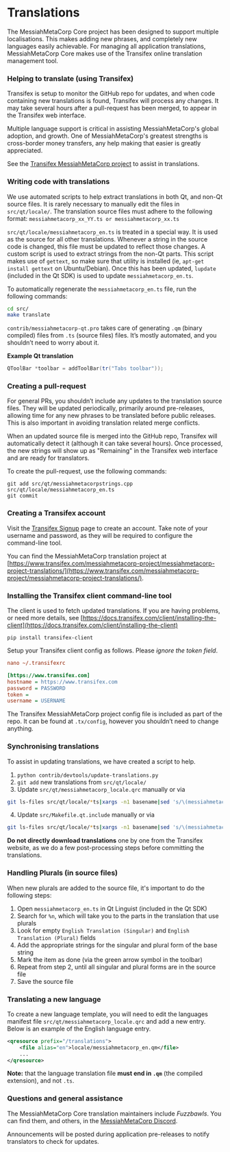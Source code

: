 Translations
============

The MessiahMetaCorp Core project has been designed to support multiple localisations. This makes adding new phrases, and completely new languages easily achievable. For managing all application translations, MessiahMetaCorp Core makes use of the Transifex online translation management tool.

### Helping to translate (using Transifex)
Transifex is setup to monitor the GitHub repo for updates, and when code containing new translations is found, Transifex will process any changes. It may take several hours after a pull-request has been merged, to appear in the Transifex web interface.

Multiple language support is critical in assisting MessiahMetaCorp's global adoption, and growth. One of MessiahMetaCorp's greatest strengths is cross-border money transfers, any help making that easier is greatly appreciated.

See the [Transifex MessiahMetaCorp project](https://www.transifex.com/messiahmetacorp-project/messiahmetacorp-project-translations/) to assist in translations.

### Writing code with translations
We use automated scripts to help extract translations in both Qt, and non-Qt source files. It is rarely necessary to manually edit the files in `src/qt/locale/`. The translation source files must adhere to the following format:
`messiahmetacorp_xx_YY.ts or messiahmetacorp_xx.ts`

`src/qt/locale/messiahmetacorp_en.ts` is treated in a special way. It is used as the source for all other translations. Whenever a string in the source code is changed, this file must be updated to reflect those changes. A custom script is used to extract strings from the non-Qt parts. This script makes use of `gettext`, so make sure that utility is installed (ie, `apt-get install gettext` on Ubuntu/Debian). Once this has been updated, `lupdate` (included in the Qt SDK) is used to update `messiahmetacorp_en.ts`.

To automatically regenerate the `messiahmetacorp_en.ts` file, run the following commands:
```sh
cd src/
make translate
```

`contrib/messiahmetacorp-qt.pro` takes care of generating `.qm` (binary compiled) files from `.ts` (source files) files. It’s mostly automated, and you shouldn’t need to worry about it.

**Example Qt translation**
```cpp
QToolBar *toolbar = addToolBar(tr("Tabs toolbar"));
```

### Creating a pull-request
For general PRs, you shouldn’t include any updates to the translation source files. They will be updated periodically, primarily around pre-releases, allowing time for any new phrases to be translated before public releases. This is also important in avoiding translation related merge conflicts.

When an updated source file is merged into the GitHub repo, Transifex will automatically detect it (although it can take several hours). Once processed, the new strings will show up as "Remaining" in the Transifex web interface and are ready for translators.

To create the pull-request, use the following commands:
```
git add src/qt/messiahmetacorpstrings.cpp src/qt/locale/messiahmetacorp_en.ts
git commit
```

### Creating a Transifex account
Visit the [Transifex Signup](https://www.transifex.com/signup/) page to create an account. Take note of your username and password, as they will be required to configure the command-line tool.

You can find the MessiahMetaCorp translation project at [https://www.transifex.com/messiahmetacorp-project/messiahmetacorp-project-translations/](https://www.transifex.com/messiahmetacorp-project/messiahmetacorp-project-translations/).

### Installing the Transifex client command-line tool
The client is used to fetch updated translations. If you are having problems, or need more details, see [https://docs.transifex.com/client/installing-the-client](https://docs.transifex.com/client/installing-the-client)

`pip install transifex-client`

Setup your Transifex client config as follows. Please *ignore the token field*.

```ini
nano ~/.transifexrc

[https://www.transifex.com]
hostname = https://www.transifex.com
password = PASSWORD
token =
username = USERNAME
```

The Transifex MessiahMetaCorp project config file is included as part of the repo. It can be found at `.tx/config`, however you shouldn’t need to change anything.

### Synchronising translations
To assist in updating translations, we have created a script to help.

1. `python contrib/devtools/update-translations.py`
2. `git add` new translations from `src/qt/locale/`
3. Update `src/qt/messiahmetacorp_locale.qrc` manually or via
```bash
git ls-files src/qt/locale/*ts|xargs -n1 basename|sed 's/\(messiahmetacorp_\(.*\)\).ts/<file alias="\2">locale\/\1.qm<\/file>/'
```
4. Update `src/Makefile.qt.include` manually or via
```bash
git ls-files src/qt/locale/*ts|xargs -n1 basename|sed 's/\(messiahmetacorp_\(.*\)\).ts/  qt\/locale\/\1.ts \\/'
```

**Do not directly download translations** one by one from the Transifex website, as we do a few post-processing steps before committing the translations.

### Handling Plurals (in source files)
When new plurals are added to the source file, it's important to do the following steps:

1. Open `messiahmetacorp_en.ts` in Qt Linguist (included in the Qt SDK)
2. Search for `%n`, which will take you to the parts in the translation that use plurals
3. Look for empty `English Translation (Singular)` and `English Translation (Plural)` fields
4. Add the appropriate strings for the singular and plural form of the base string
5. Mark the item as done (via the green arrow symbol in the toolbar)
6. Repeat from step 2, until all singular and plural forms are in the source file
7. Save the source file

### Translating a new language
To create a new language template, you will need to edit the languages manifest file `src/qt/messiahmetacorp_locale.qrc` and add a new entry. Below is an example of the English language entry.

```xml
<qresource prefix="/translations">
    <file alias="en">locale/messiahmetacorp_en.qm</file>
    ...
</qresource>
```

**Note:** that the language translation file **must end in `.qm`** (the compiled extension), and not `.ts`.

### Questions and general assistance
The MessiahMetaCorp Core translation maintainers include *Fuzzbawls*. You can find them, and others, in the [MessiahMetaCorp Discord](https://discord.messiahmetacorp.org).

Announcements will be posted during application pre-releases to notify translators to check for updates.
